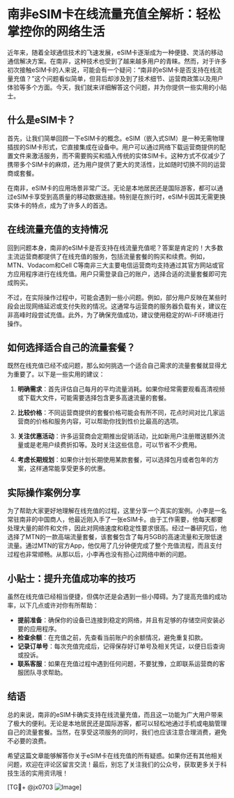 # 南非eSIM卡在线流量充值全解析：轻松掌控你的网络生活

近年来，随着全球通信技术的飞速发展，eSIM卡逐渐成为一种便捷、灵活的移动通信解决方案。在南非，这种技术也受到了越来越多用户的青睐。然而，对于许多初次接触eSIM卡的人来说，可能会有一个疑问：“南非的eSIM卡是否支持在线流量充值？”这个问题看似简单，但背后却涉及到了技术细节、运营商政策以及用户体验等多个方面。今天，我们就来详细解答这个问题，并为你提供一些实用的小贴士。

## 什么是eSIM卡？

首先，让我们简单回顾一下eSIM卡的概念。eSIM（嵌入式SIM）是一种无需物理插拔的SIM卡形式，它直接集成在设备中。用户可以通过网络下载运营商提供的配置文件来激活服务，而不需要购买和插入传统的实体SIM卡。这种方式不仅减少了携带多个SIM卡的麻烦，还为用户提供了更大的灵活性，比如随时切换不同的运营商或套餐。

在南非，eSIM卡的应用场景非常广泛。无论是本地居民还是国际游客，都可以通过eSIM卡享受到高质量的移动数据连接。特别是在旅行时，eSIM卡因其无需更换实体卡的特点，成为了许多人的首选。

## 在线流量充值的支持情况

回到问题本身，南非的eSIM卡是否支持在线流量充值呢？答案是肯定的！大多数主流运营商都提供了在线充值的服务，包括流量套餐的购买和续费。例如，MTN、Vodacom和Cell C等南非三大主要电信运营商均支持通过其官方网站或官方应用程序进行在线充值。用户只需登录自己的账户，选择合适的流量套餐即可完成购买。

不过，在实际操作过程中，可能会遇到一些小问题。例如，部分用户反映在某些时段会出现网络延迟或支付失败的情况。这通常与运营商的服务器负载有关，建议在非高峰时段尝试充值。此外，为了确保充值成功，建议使用稳定的Wi-Fi环境进行操作。

## 如何选择适合自己的流量套餐？

既然在线充值已经不成问题，那么如何挑选一个适合自己需求的流量套餐就显得尤为重要了。以下是一些实用的建议：

1. **明确需求**：首先评估自己每月的平均流量消耗。如果你经常需要观看高清视频或下载大文件，可能需要选择包含更多高速流量的套餐。
   
2. **比较价格**：不同运营商提供的套餐价格可能会有所不同，花点时间对比几家运营商的价格和服务内容，可以帮助你找到性价比最高的选项。

3. **关注优惠活动**：许多运营商会定期推出促销活动，比如新用户注册赠送额外流量或是老用户续费折扣等。及时关注这些信息，可以节省不少费用。

4. **考虑长期规划**：如果你计划长期使用某款套餐，可以选择包月或者包年的方案，这样通常能享受更多的优惠。

## 实际操作案例分享

为了帮助大家更好地理解在线充值的过程，这里分享一个真实的案例。小李是一名常驻南非的中国商人，他最近刚入手了一张eSIM卡。由于工作需要，他每天都要处理大量的邮件和文件，因此对网络速度和稳定性要求很高。经过一番研究后，他选择了MTN的一款高端流量套餐，该套餐包含了每月5GB的高速流量和无限低速流量。通过MTN的官方App，他仅用了几分钟便完成了整个充值流程，而且支付过程也非常顺畅。从那以后，小李再也没有担心过网络中断的问题。

## 小贴士：提升充值成功率的技巧

虽然在线充值已经相当便捷，但偶尔还是会遇到一些小障碍。为了提高充值的成功率，以下几点或许对你有所帮助：

- **提前准备**：确保你的设备已连接到稳定的网络，并且有足够的存储空间安装必要的应用程序。
- **检查余额**：在充值之前，先查看当前账户的余额情况，避免重复扣款。
- **记录订单号**：每次充值完成后，记得保存好订单号及相关凭证，以便日后查询或投诉。
- **联系客服**：如果在充值过程中遇到任何问题，不要犹豫，立即联系运营商的客服团队寻求帮助。

## 结语

总的来说，南非的eSIM卡确实支持在线流量充值，而且这一功能为广大用户带来了极大的便利。无论是本地居民还是国际游客，都可以轻松地通过手机或电脑管理自己的流量套餐。当然，在享受这项服务的同时，我们也应该注意合理消费，避免不必要的浪费。

希望这篇文章能够解答你关于eSIM卡在线充值的所有疑惑。如果你还有其他相关问题，欢迎在评论区留言交流！最后，别忘了关注我们的公众号，获取更多关于科技生活的实用资讯哦！

[TG💪+ @jx0703 ![Image](https://github.com/user-attachments/assets/dbca1d08-cadb-493c-b0ec-ad6f7a83f270)]